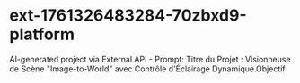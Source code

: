# ext-1761326483284-70zbxd9-platform
AI-generated project via External API - Prompt: Titre du Projet : Visionneuse de Scène "Image-to-World" avec Contrôle d'Éclairage Dynamique.Objectif
